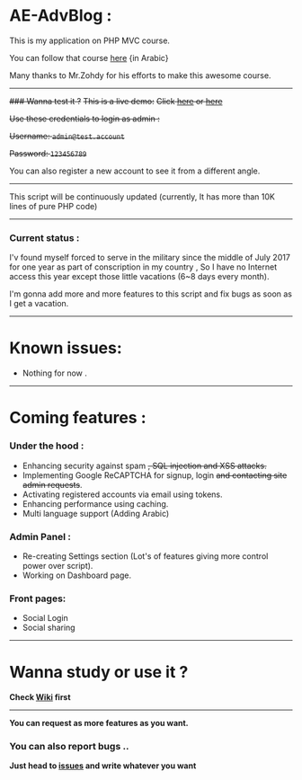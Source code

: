 # AE-AdvBlog :
This is my application on PHP MVC course.

You can follow that course [here](https://www.youtube.com/playlist?list=PLGO8ntvxgiZPZBHUGED6ItUujXylNGpMH) {in Arabic}

Many thanks to Mr.Zohdy for his efforts to make this awesome course.
***
~~### Wanna test it ?~~
~~This is a live demo:~~
~~Click [here](http://bit.ly/2vc4ZSf) or [here](http://bit.ly/2v6C5mA)~~

~~Use these credentials to login as admin :~~

~~Username: `admin@test.account`~~

~~Password: `123456789`~~

You can also register a new account to see it from a different angle.
***
This script will be continuously updated (currently, It has more than 10K lines of pure PHP code)
***
### Current status :
I'v found myself forced to serve in the military since the middle of July 2017 for one year as part of conscription in my country , So I have no Internet access this year except those little vacations (6~8 days every month).

I'm gonna add more and more features to this script and fix bugs as soon as I get a vacation.
***
# Known issues:
- Nothing for now .
***
# Coming features :
### Under the hood :
- Enhancing security against spam ~~, SQL injection and XSS attacks.~~
- Implementing Google ReCAPTCHA for signup, login ~~and contacting site admin requests~~.
- Activating registered accounts via email using tokens.
- Enhancing performance using caching.
- Multi language support (Adding Arabic)
### Admin Panel :
- Re-creating Settings section (Lot's of features giving more control power over script).
- Working on Dashboard page.
### Front pages:
- Social Login
- Social sharing
***
# Wanna study or use it ?
**Check [Wiki](https://github.com/akkk33/AE-AdvBlog/wiki) first**
***
**You can request as more features as you want.**
### You can also report bugs ..
**Just head to [issues](https://github.com/akkk33/AE-AdvBlog/issues) and write whatever you want**
